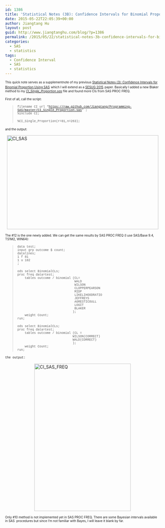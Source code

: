 ```yaml
---
id: 1386
title: 'Statistical Notes (3B): Confidence Intervals for Binomial Proportion Using SAS, Updated'
date: 2015-05-22T22:05:39+00:00
author: Jiangtang Hu
layout: post
guid: http://www.jiangtanghu.com/blog/?p=1386
permalink: /2015/05/22/statistical-notes-3b-confidence-intervals-for-binomial-proportion-using-sas-updated/
categories:
  - SAS
  - statistics
tags:
  - Confidence Interval
  - SAS
  - statistics
---
```

<font size="1">This quick note serves as a supplementnote of my previous </font>[<font size="1">Statistical Notes (3): Confidence Intervals for Binomial Proportion Using SAS</font>](http://www.jiangtanghu.com/blog/2012/09/15/confidence-intervals-binomial-proportion/) <font size="1">which I will extend as a </font>[<font size="1">SESUG 2015</font>](http://www.sesug.org/SESUG2015/index.php) <font size="1">paper. Basically I added a new Blaker method to my <em><a href="https://raw.githubusercontent.com/Jiangtang/Programming-SAS/master/CI_Single_Proportion.sas">CI_Single_Proportion.sas</a></em> file and found more CIs from SAS PROC FREQ.</font>

<font size="1">First of all, call the script:</font>

> <font size="1"><font face="Courier New">filename CI url “</font><font face="Courier New"><a href="https://raw.github.com/Jiangtang/Programming-SAS/master/CI_Single_Proportion.sas">https://raw.github.com/Jiangtang/Programming-SAS/master/CI_Single_Proportion.sas</a>” ;</font> <br /><font face="Courier New">%include CI;</font></font>
> 
> <font size="1" face="Courier New">%CI_Single_Proportion(r=81,n=263);</font>

<font size="1">and the output:</font>

[<img title="CI_SAS" style="border-left-width: 0px; border-right-width: 0px; background-image: none; border-bottom-width: 0px; float: none; padding-top: 0px; padding-left: 0px; margin: 3px auto 5px; display: block; padding-right: 0px; border-top-width: 0px" border="0" alt="CI_SAS" src="http://www.jiangtanghu.com/blog/wp-content/uploads/2015/05/CI_SAS_thumb.png" width="493" height="306" />](http://www.jiangtanghu.com/blog/wp-content/uploads/2015/05/CI_SAS.png)

<font size="1">The #12 is the one newly added. We can get the same results by SAS PROC FREQ (I use SAS/Base 9.4, TS1M2, WIN64):</font>

> <font size="1" face="Courier New">data test; <br />input grp outcome $ count; <br />datalines; <br />1 f 81 <br />1 u 182 <br />;</font>
> 
> <font size="1" face="Courier New">ods select BinomialCLs; <br />proc freq data=test; <br />&#160;&#160;&#160; tables outcome / binomial (CL= <br />&#160;&#160;&#160;&#160;&#160;&#160;&#160;&#160;&#160;&#160;&#160;&#160;&#160;&#160;&#160;&#160;&#160;&#160;&#160;&#160;&#160;&#160;&#160;&#160;&#160;&#160;&#160;&#160;&#160;&#160; WALD <br />&#160;&#160;&#160;&#160;&#160;&#160;&#160;&#160;&#160;&#160;&#160;&#160;&#160;&#160;&#160;&#160;&#160;&#160;&#160;&#160;&#160;&#160;&#160;&#160;&#160;&#160;&#160;&#160;&#160;&#160; WILSON <br />&#160;&#160;&#160;&#160;&#160;&#160;&#160;&#160;&#160;&#160;&#160;&#160;&#160;&#160;&#160;&#160;&#160;&#160;&#160;&#160;&#160;&#160;&#160;&#160;&#160;&#160;&#160;&#160;&#160;&#160; CLOPPERPEARSON <br />&#160;&#160;&#160;&#160;&#160;&#160;&#160;&#160;&#160;&#160;&#160;&#160;&#160;&#160;&#160;&#160;&#160;&#160;&#160;&#160;&#160;&#160;&#160;&#160;&#160;&#160;&#160;&#160;&#160;&#160; MIDP <br />&#160;&#160;&#160;&#160;&#160;&#160;&#160;&#160;&#160;&#160;&#160;&#160;&#160;&#160;&#160;&#160;&#160;&#160;&#160;&#160;&#160;&#160;&#160;&#160;&#160;&#160;&#160;&#160;&#160;&#160; LIKELIHOODRATIO <br />&#160;&#160;&#160;&#160;&#160;&#160;&#160;&#160;&#160;&#160;&#160;&#160;&#160;&#160;&#160;&#160;&#160;&#160;&#160;&#160;&#160;&#160;&#160;&#160;&#160;&#160;&#160;&#160;&#160;&#160; JEFFREYS <br />&#160;&#160;&#160;&#160;&#160;&#160;&#160;&#160;&#160;&#160;&#160;&#160;&#160;&#160;&#160;&#160;&#160;&#160;&#160;&#160;&#160;&#160;&#160;&#160;&#160;&#160;&#160;&#160;&#160;&#160; AGRESTICOULL <br />&#160;&#160;&#160;&#160;&#160;&#160;&#160;&#160;&#160;&#160;&#160;&#160;&#160;&#160;&#160;&#160;&#160;&#160;&#160;&#160;&#160;&#160;&#160;&#160;&#160;&#160;&#160;&#160;&#160;&#160; LOGIT <br />&#160;&#160;&#160;&#160;&#160;&#160;&#160;&#160;&#160;&#160;&#160;&#160;&#160;&#160;&#160;&#160;&#160;&#160;&#160;&#160;&#160;&#160;&#160;&#160;&#160;&#160;&#160;&#160;&#160;&#160; BLAKER&#160; <br />&#160;&#160;&#160;&#160;&#160;&#160;&#160;&#160;&#160;&#160;&#160;&#160;&#160;&#160;&#160;&#160;&#160;&#160;&#160;&#160;&#160;&#160;&#160;&#160;&#160;&#160;&#160;&#160;&#160; ); <br />&#160;&#160;&#160; weight Count; <br />run;</font>
> 
> <font size="1" face="Courier New">ods select BinomialCLs; <br />proc freq data=test; <br />&#160;&#160;&#160; tables outcome / binomial (CL = <br />&#160;&#160;&#160;&#160;&#160;&#160;&#160;&#160;&#160;&#160;&#160;&#160;&#160;&#160;&#160;&#160;&#160;&#160;&#160;&#160;&#160;&#160;&#160;&#160;&#160;&#160;&#160;&#160;&#160; WILSON(CORRECT) <br />&#160;&#160;&#160;&#160;&#160;&#160;&#160;&#160;&#160;&#160;&#160;&#160;&#160;&#160;&#160;&#160;&#160;&#160;&#160;&#160;&#160;&#160;&#160;&#160;&#160;&#160;&#160;&#160;&#160; WALD(CORRECT) <br />&#160;&#160;&#160;&#160;&#160;&#160;&#160;&#160;&#160;&#160;&#160;&#160;&#160;&#160;&#160;&#160;&#160;&#160;&#160;&#160;&#160;&#160;&#160;&#160;&#160;&#160;&#160;&#160;&#160; ); <br />&#160;&#160;&#160; weight Count; <br />run;</font>

<font size="1" face="Courier New">the output:</font>

[<img title="CI_SAS_FREQ" style="border-left-width: 0px; border-right-width: 0px; background-image: none; border-bottom-width: 0px; float: none; padding-top: 0px; padding-left: 0px; margin: 3px auto 5px; display: block; padding-right: 0px; border-top-width: 0px" border="0" alt="CI_SAS_FREQ" src="http://www.jiangtanghu.com/blog/wp-content/uploads/2015/05/CI_SAS_FREQ_thumb.png" width="314" height="480" />](http://www.jiangtanghu.com/blog/wp-content/uploads/2015/05/CI_SAS_FREQ.png)

<font size="1">Only #10 method is not implemented yet in SAS PROC FREQ. There are some Bayesian intervals available in SAS&#160; procedures but since I’m not familiar with Bayes, I will leave it blank by far.</font>